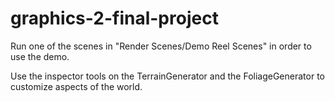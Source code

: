 # graphics-2-final-project

Run one of the scenes in "Render Scenes/Demo Reel Scenes" in order to use the demo.

Use the inspector tools on the TerrainGenerator and the FoliageGenerator to customize aspects of the world.
